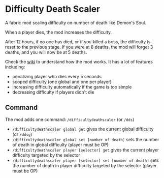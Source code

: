 # Difficulty Death Scaler

A fabric mod scaling difficulty on number of death like Demon's Soul.

When a player dies, the mod increases the difficulty.

After 12 hours, if no one has died, or if you killed a boss, the difficulty is reset to the previous stage.
If you were at 8 deaths, the mod will forget 3 deaths, and you will now be at 5 deaths.

Check the [wiki](https://architects-land.github.io/difficulty-death-scaler/) to understand how the mod works.
It has a lot of features including:
- penalizing player who dies every 5 seconds
- scoped difficulty (one global and one per player)
- increasing difficulty automatically if the game is too simple
- decreasing difficulty if players didn't die

## Command

The mod adds one command: `/difficultydeathscaler` (or `/dds`)
- `/difficultydeathscaler global get` gives the current global difficulty (or `/ddsg`)
- `/difficultydeathscaler global set [number of death]` sets the number of death in global difficulty (player must be OP)
- `/difficultydeathscaler player [selector] get` gives the current player difficulty targeted by the selector
- `/difficultydeathscaler player [selector] set [number of death]` sets the number of death in player difficulty targeted
by the selector (player must be OP)
